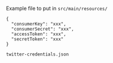 Example file to put in `src/main/resources/`
```
{
  "consumerKey": "xxx",
  "consumerSecret": "xxx",
  "accessToken": "xxx",
  "secretToken": "xxx"
}
```
`twitter-credentials.json`

